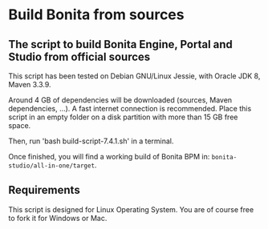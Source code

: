 Build Bonita from sources
================

The script to build Bonita Engine, Portal and Studio from official sources
------------------------------------------------------------------------------

This script has been tested on Debian GNU/Linux Jessie, with Oracle JDK 8, Maven 3.3.9.

Around 4 GB of dependencies will be downloaded (sources, Maven dependencies, ...). A fast internet connection is recommended.
Place this script in an empty folder on a disk partition with more than 15 GB free space.

Then, run 'bash build-script-7.4.1.sh' in a terminal.

Once finished, you will find a working build of Bonita BPM in: `bonita-studio/all-in-one/target`.


Requirements
------------

This script is designed for Linux Operating System. You are of course free to fork it for Windows or Mac.
